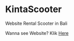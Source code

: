 # KintaScooter
Website Rental Scooter in Bali

Wanna see Website? Klik [Here](https://calvincandra.github.io/Kinta-Scooter/)
